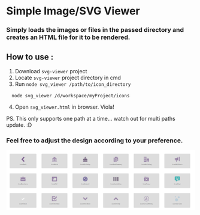 # Simple Image/SVG Viewer
### Simply loads the images or files in the passed directory and creates an HTML file for it to be rendered.

## How to use : 
1. Download `svg-viewer` project
2. Locate `svg-viewer` project directory in cmd
3. Run `node svg_viewer /path/to/icon_directory`
```
  node svg_viewer /d/workspace/myProject/icons
```
4. Open `svg_viewer.html` in browser. Viola! 

PS. This only supports one path at a time... watch out for multi paths update. :D

### Feel free to adjust the design according to your preference.

![SVG Viewer](sample.png)
